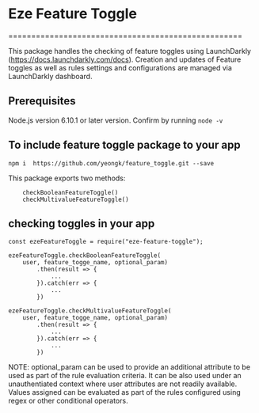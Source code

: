 # Eze Feature Toggle
===================================================

This package handles the checking of feature toggles using LaunchDarkly (https://docs.launchdarkly.com/docs). Creation and updates of Feature toggles as well as rules settings and configurations are managed via LaunchDarkly dashboard. 


## Prerequisites

Node.js version 6.10.1 or later version. Confirm by running `node -v`



## To include feature toggle package to your app


```
npm i  https://github.com/yeongk/feature_toggle.git --save
```


This package exports two methods:

```
    checkBooleanFeatureToggle()
    checkMultivalueFeatureToggle()

```


## checking toggles in your app

```
const ezeFeatureToggle = require("eze-feature-toggle");

ezeFeatureToggle.checkBooleanFeatureToggle(
    user, feature_togge_name, optional_param)
        .then(result => {
            ...
        }).catch(err => {
            ...
        })
        
ezeFeatureToggle.checkMultivalueFeatureToggle(
    user, feature_togge_name, optional_param)
        .then(result => {
            ...
        }).catch(err => {
            ...
        })

```


NOTE: optional_param can be used to provide an additional attribute to be used as part of the rule evaluation criteria. It can be also used under an unauthentiated context where user attributes are not readily available. Values assigned can be evaluated as part of the rules configured using regex or other conditional operators.

            





